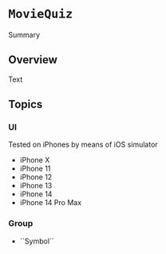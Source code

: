# ``MovieQuiz``

<!--@START_MENU_TOKEN@-->Summary<!--@END_MENU_TOKEN@-->

## Overview

<!--@START_MENU_TOKEN@-->Text<!--@END_MENU_TOKEN@-->

## Topics

### UI
Tested on iPhones by means of iOS simulator
- iPhone X
- iPhone 11
- iPhone 12
- iPhone 13
- iPhone 14
- iPhone 14 Pro Max
### <!--@START_MENU_TOKEN@-->Group<!--@END_MENU_TOKEN@-->

- <!--@START_MENU_TOKEN@-->``Symbol``<!--@END_MENU_TOKEN@-->

